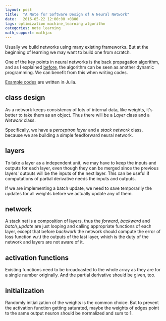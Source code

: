```yaml
---
layout: post
title:  "A Note for Software Design of A Neural Network"
date:   2016-05-22 12:00:00 +0800
tags: optimization machine_learning algorithm
categories: note learning
math_support: mathjax
---
```


Usually we build networks using many existing frameworks. But at the beginning of learning we may want to build one from scratch.

One of the key points in neural networks is the back propagation algorithm, and as I explained [before](http://libzx.so/note/learning/2016/05/12/yet-another-tutorial-for-back-propagation.html), the algorithm can be seen as another dynamic programming. We can benefit from this when writing codes.

[Example codes](https://github.com/zxteloiv/julia-ex/tree/master/neural_networks) are written in Julia.

## class design

As a network keeps consistency of lots of internal data, like weights, it's better to take them as an object. Thus there will be a *Layer* class and a *Network* class.

Specifically, we have a *perceptron layer* and a *stack network* class, because we are building a simple feedforward neural network.

## layers

To take a layer as a independent unit, we may have to keep the inputs and outputs for each layer, even though they can be merged since the previous layers' outputs will be the inputs of the next layer. This can be useful if computations of partial derivative needs the inputs and outputs.

If we are implementing a batch update, we need to save temporarily the updates for all weights before we actually update any of them.

## network

A stack net is a composition of layers, thus the *forward*, *backward* and *batch_update* are just looping and calling appropriate functions of each layer, except that before *backwork* the network should compute the error of loss function w.r.t the outputs of the last layer, which is the duty of the network and layers are not aware of it.

## activation functions

Existing functions need to be broadcasted to the whole array as they are for a single number originally. And the partial derivative should be given, too.

## initialization

Randomly initialization of the weights is the common choice. But to prevent the activation function getting saturated, maybe the weights of edges point to the same output neuron should be normalized and sum to 1.


